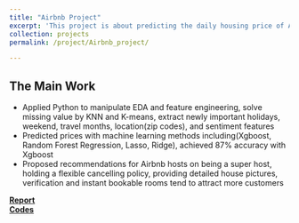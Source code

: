 ```yaml
---
title: "Airbnb Project"
excerpt: 'This project is about predicting the daily housing price of Airbnb in Boston Area'
collection: projects
permalink: /project/Airbnb_project/

---
```


The Main Work
------
* Applied Python to manipulate EDA and feature engineering, solve missing value by KNN and K-means, extract newly important holidays, weekend, travel months, location(zip codes), and sentiment features
* Predicted prices with machine learning methods including(Xgboost, Random Forest Regression, Lasso, Ridge), achieved 87% accuracy with Xgboost
* Proposed recommendations for Airbnb hosts on being a super host, holding a flexible cancelling policy, providing detailed house pictures, verification and instant bookable rooms tend to attract more customers

[**Report**](https://github.com/TJmask/Airbnb-Project/blob/master/Reports/Final%20Report%201.pdf)  
[**Codes**](https://github.com/TJmask/Airbnb-Project/tree/master/Codes)
